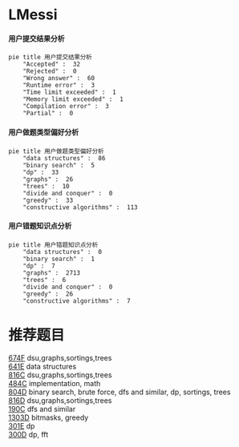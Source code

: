 # LMessi

<!-- tabs:start -->



#### **用户提交结果分析**

```mermaid
pie title 用户提交结果分析
    "Accepted" :  32
    "Rejected" :  0
    "Wrong answer" :  60
    "Runtime error" :  3
    "Time limit exceeded" :  1
    "Memory limit exceeded" :  1
    "Compilation error" :  3
    "Partial" :  0
```

#### **用户做题类型偏好分析**

```mermaid
pie title 用户做题类型偏好分析
    "data structures" :  86
    "binary search" :  5
    "dp" :  33
    "graphs" :  26
    "trees" :  10
    "divide and conquer" :  0
    "greedy" :  33
    "constructive algorithms" :  113
```
#### **用户错题知识点分析**

```mermaid
pie title 用户错题知识点分析
    "data structures" :  0
    "binary search" :  1
    "dp" :  7
    "graphs" :  2713
    "trees" :  6
    "divide and conquer" :  0
    "greedy" :  26
    "constructive algorithms" :  7
```



<!-- tabs:end -->
# 推荐题目
[674F](https://codeforces.com/contest/674/problem/F)		dsu,graphs,sortings,trees		  
[641E](https://codeforces.com/contest/641/problem/E)		data structures		  
[816C](https://codeforces.com/contest/816/problem/C)		dsu,graphs,sortings,trees		  
[484C](https://codeforces.com/contest/484/problem/C)		implementation,
                        math		  
[804D](https://codeforces.com/contest/804/problem/D)		binary search,
                        brute force,
                        dfs and similar,
                        dp,
                        sortings,
                        trees		  
[816D](https://codeforces.com/contest/816/problem/D)		dsu,graphs,sortings,trees		  
[190C](https://codeforces.com/contest/190/problem/C)		dfs and similar		  
[1303D](https://codeforces.com/contest/1303/problem/D)		bitmasks,
                        greedy		  
[301E](https://codeforces.com/contest/301/problem/E)		dp		  
[300D](https://codeforces.com/contest/300/problem/D)		dp,
                        fft		  
